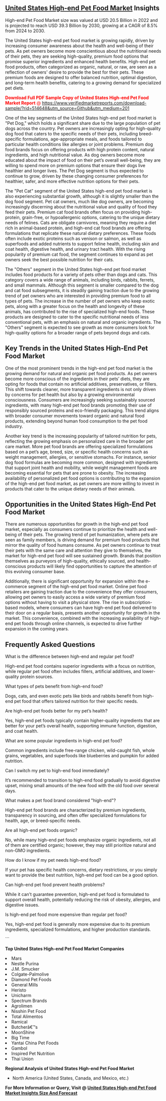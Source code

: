 <h2><a href="https://www.verifiedmarketreports.com/download-sample/?rid=514648&amp;utm_source=Github&amp;utm_medium=201" target="_blank">United States High-end Pet Food Market</a> Insights</h2><p>High-end Pet Food Market size was valued at USD 20.5 Billion in 2022 and is projected to reach USD 39.3 Billion by 2030, growing at a CAGR of 8.5% from 2024 to 2030.</p><p><p>The United States high-end pet food market is growing rapidly, driven by increasing consumer awareness about the health and well-being of their pets. As pet owners become more conscientious about the nutritional needs of their pets, they are seeking high-quality, premium food options that promise superior ingredients and enhanced health benefits. High-end pet food products, often categorized as organic, natural, or raw, are seen as a reflection of owners' desire to provide the best for their pets. These premium foods are designed to offer balanced nutrition, optimal digestion, and long-term health benefits, catering to a growing demand for specialized pet diets.</p><p><p><span class=""><span style="color: #ff0000;"><strong>Download Full PDF Sample Copy of United States High-end Pet Food Market Report</strong> @ </span><a href="https://www.verifiedmarketreports.com/download-sample/?rid=514648&amp;utm_source=Github&amp;utm_medium=201" target="_blank">https://www.verifiedmarketreports.com/download-sample/?rid=514648&amp;utm_source=Github&amp;utm_medium=201</a></span></p></p><p>One of the key segments of the United States high-end pet food market is "Pet Dog," which holds a significant share due to the large population of pet dogs across the country. Pet owners are increasingly opting for high-quality dog food that caters to the specific needs of their pets, including breed-specific formulations, age-appropriate meals, and foods tailored to particular health conditions like allergies or joint problems. Premium dog food brands focus on offering products with high protein content, natural ingredients, and high nutritional value. As dog owners become more educated about the impact of food on their pet’s overall well-being, they are willing to spend more on premium options that ensure their dogs live healthier and longer lives. The Pet Dog segment is thus expected to continue to grow, driven by these changing consumer preferences for healthier, safer, and more effective nutrition options for their pets.</p><p>The "Pet Cat" segment of the United States high-end pet food market is also experiencing substantial growth, although it is slightly smaller than the dog food segment. Pet cat owners, much like dog owners, are becoming increasingly discerning about the nutritional value and quality of food they feed their pets. Premium cat food brands often focus on providing high-protein, grain-free, or hypoallergenic options, catering to the unique dietary needs of felines. Cats are obligate carnivores, meaning they require a diet rich in animal-based protein, and high-end cat food brands are offering formulations that replicate these natural dietary preferences. These foods often include exotic proteins such as venison or salmon, as well as superfoods and added nutrients to support feline health, including skin and coat health, digestive health, and urinary tract health. With the rising popularity of premium cat food, the segment continues to expand as pet owners seek the best possible nutrition for their cats.</p><p>The "Others" segment in the United States high-end pet food market includes food products for a variety of pets other than dogs and cats. This category covers a wide range of animals, including birds, rabbits, ferrets, and small mammals. Although this segment is smaller compared to the dog and cat food subsegments, it is steadily gaining traction due to the growing trend of pet owners who are interested in providing premium food to all types of pets. The increase in the number of pet owners who keep exotic pets, along with a greater focus on the health and longevity of these animals, has contributed to the rise of specialized high-end foods. These products are designed to cater to the specific nutritional needs of less conventional pets, with an emphasis on natural and organic ingredients. The "Others" segment is expected to see growth as more consumers look for high-quality options for a broader range of pets beyond dogs and cats.</p><h2>Key Trends in the United States High-End Pet Food Market</h2><p>One of the most prominent trends in the high-end pet food market is the growing demand for natural and organic pet food products. As pet owners become more conscious of the ingredients in their pets’ diets, they are opting for foods that contain no artificial additives, preservatives, or fillers. This shift towards cleaner, more transparent ingredients is not only driven by concerns for pet health but also by a growing environmental consciousness. Consumers are increasingly seeking sustainably sourced ingredients, with many high-end pet food brands promoting their use of responsibly sourced proteins and eco-friendly packaging. This trend aligns with broader consumer movements toward organic and natural food products, extending beyond human food consumption to the pet food industry.</p><p>Another key trend is the increasing popularity of tailored nutrition for pets, reflecting the growing emphasis on personalized care in the broader pet care market. More pet food brands are offering specialized formulations based on a pet’s age, breed, size, or specific health concerns such as weight management, allergies, or sensitive stomachs. For instance, senior dog food formulas are becoming more common, designed with ingredients that support joint health and mobility, while weight management foods are becoming essential for pets that are prone to obesity. The increasing availability of personalized pet food options is contributing to the expansion of the high-end pet food market, as pet owners are more willing to invest in products that cater to the unique dietary needs of their animals.</p><h2>Opportunities in the United States High-End Pet Food Market</h2><p>There are numerous opportunities for growth in the high-end pet food market, especially as consumers continue to prioritize the health and well-being of their pets. The growing trend of pet humanization, where pets are seen as family members, is driving demand for premium food products that mirror the quality of food humans consume. As pet owners continue to treat their pets with the same care and attention they give to themselves, the market for high-end pet food will see sustained growth. Brands that position themselves as purveyors of high-quality, ethically sourced, and health-conscious products will likely find opportunities to capture the attention of this evolving consumer base.</p><p>Additionally, there is significant opportunity for expansion within the e-commerce segment of the high-end pet food market. Online pet food retailers are gaining traction due to the convenience they offer consumers, allowing pet owners to easily access a wide variety of premium food options without having to visit a physical store. The rise in subscription-based models, where consumers can have high-end pet food delivered to their door on a regular basis, presents another opportunity for growth in the market. This convenience, combined with the increasing availability of high-end pet foods through online channels, is expected to drive further expansion in the coming years.</p><h2>Frequently Asked Questions</h2><p>What is the difference between high-end and regular pet food?</p><p>High-end pet food contains superior ingredients with a focus on nutrition, while regular pet food often includes fillers, artificial additives, and lower-quality protein sources.</p><p>What types of pets benefit from high-end food?</p><p>Dogs, cats, and even exotic pets like birds and rabbits benefit from high-end pet food that offers tailored nutrition for their specific needs.</p><p>Are high-end pet foods better for my pet’s health?</p><p>Yes, high-end pet foods typically contain higher-quality ingredients that are better for your pet’s overall health, supporting immune function, digestion, and coat health.</p><p>What are some popular ingredients in high-end pet food?</p><p>Common ingredients include free-range chicken, wild-caught fish, whole grains, vegetables, and superfoods like blueberries and pumpkin for added nutrition.</p><p>Can I switch my pet to high-end food immediately?</p><p>It’s recommended to transition to high-end food gradually to avoid digestive upset, mixing small amounts of the new food with the old food over several days.</p><p>What makes a pet food brand considered "high-end"?</p><p>High-end pet food brands are characterized by premium ingredients, transparency in sourcing, and often offer specialized formulations for health, age, or breed-specific needs.</p><p>Are all high-end pet foods organic?</p><p>No, while many high-end pet foods emphasize organic ingredients, not all of them are certified organic; however, they may still prioritize natural and non-GMO ingredients.</p><p>How do I know if my pet needs high-end food?</p><p>If your pet has specific health concerns, dietary restrictions, or you simply want to provide the best nutrition, high-end pet food can be a good option.</p><p>Can high-end pet food prevent health problems?</p><p>While it can’t guarantee prevention, high-end pet food is formulated to support overall health, potentially reducing the risk of obesity, allergies, and digestive issues.</p><p>Is high-end pet food more expensive than regular pet food?</p><p>Yes, high-end pet food is generally more expensive due to its premium ingredients, specialized formulations, and higher production standards.</p>```</p><p><strong>Top United States High-end Pet Food Market Companies</strong></p><div data-test-id=""><p><li>Mars</li><li> Nestle Purina</li><li> J.M. Smucker</li><li> Colgate-Palmolive</li><li> Diamond Pet Foods</li><li> General Mills</li><li> Heristo</li><li> Unicharm</li><li> Spectrum Brands</li><li> Agrolimen</li><li> Nisshin Pet Food</li><li> Total Alimentos</li><li> Ramical</li><li> Butcherâ€™s</li><li> MoonShine</li><li> Big Time</li><li> Yantai China Pet Foods</li><li> Gambol</li><li> Inspired Pet Nutrition</li><li> Thai Union</li></p><div><strong>Regional Analysis of&nbsp;United States High-end Pet Food Market</strong></div><ul><li dir="ltr"><p dir="ltr">North America&nbsp;(United States, Canada, and Mexico, etc.)</p></li></ul><p><strong>For More Information or Query, Visit @&nbsp;</strong><strong><a href="https://www.verifiedmarketreports.com/product/high-end-pet-food-market/?utm_source=Github&amp;utm_medium=201" target="_blank">United States High-end Pet Food Market Insights Size And Forecast</a></strong></p></div>
